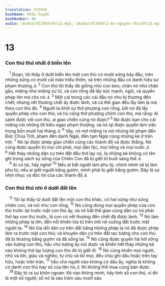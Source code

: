 ```yaml
---
translation: VI1934
bookName: Khải-huyền 
bookNumber: 66
audio: \Audio\VI1934\kh\13.mp3; \Audio\VI1934\1-ms-nguyen-thi\kh\13.mp3; \Audio\VI1934\2-ms-david-dong\kh\13.mp3
---
```


<div class="title"><h1>13</h1><h3>Con thú thứ nhất ở biển lên</h3></div>
<span class="verse kh_13_1"> <sup>1</sup> Đoạn, tôi thấy ở dưới biển lên một con thú có mười sừng bảy đầu, trên những sừng có mười cái mão triều thiên, và trên những đầu có danh hiệu sự phạm thượng.<a data-toggle="tooltip" data-placement="bottom" title="Da 7:3; Kh 17:3,7-12">⚓</a></span>
<span class="verse kh_13_2"><sup>2</sup> Con thú tôi thấy đó giống như con beo; chân nó như chân gấu, miệng như miệng sư tử, và con rồng đã lấy sức mạnh, ngôi, và quyền phép lớn mà cho nó.<a data-toggle="tooltip" data-placement="bottom" title="Da 7:4-6">⚓</a></span>
<span class="verse kh_13_3"><sup>3</sup> Một cái trong các cái đầu nó như bị thương đến chết; nhưng vết thương chết ấy được lành, và cả thế gian đều lấy làm lạ mà theo con thú đó. </span>
<span class="verse kh_13_4"><sup>4</sup> Người ta khởi sự thờ phượng con rồng, bởi nó đã lấy quyền phép cho con thú; và họ cũng thờ phượng chính con thú, mà rằng: Ai sánh được với con thú, ai giao chiến cùng nó được? </span>
<span class="verse kh_13_5"><sup>5</sup> Nó được ban cho cái miệng nói những lời kiêu ngạo phạm thượng; và nó lại được quyền làm việc trong bốn mươi hai tháng.<a data-toggle="tooltip" data-placement="bottom" title="Da 7:8,25; 11:36">⚓</a></span>
<span class="verse kh_13_6"><sup>6</sup> Vậy, nó mở miệng ra nói những lời phạm đến Đức Chúa Trời, phạm đến danh Ngài, đền tạm Ngài cùng những kẻ ở trên trời. </span>
<span class="verse kh_13_7"><sup>7</sup> Nó lại được phép giao chiến cùng các thánh đồ và được thắng. Nó cũng được quyền trị mọi chi phái, mọi dân tộc, mọi tiếng và mọi nước.<a data-toggle="tooltip" data-placement="bottom" title="Da 7:21">⚓</a></span>
<span class="verse kh_13_8"><sup>8</sup> Hết thảy những dân cư trên đất đều thờ lạy nó, là những kẻ không có tên ghi trong sách sự sống của Chiên Con đã bị giết từ buổi sáng thế.<a data-toggle="tooltip" data-placement="bottom" title="Thi 69:28">⚓</a><br/></span>
<span class="verse kh_13_9"> <sup>9</sup> Ai có tai, hãy nghe! </span>
<span class="verse kh_13_10"><sup>10</sup> Nếu ai bắt người làm phu tù, chính mình sẽ bị làm phu tù; nếu ai giết người bằng gươm, mình phải bị giết bằng gươm. Đây là sự nhịn nhục và đức tin của các thánh đồ.<a data-toggle="tooltip" data-placement="bottom" title="Gie 15:2; 43:11">⚓</a><br/></span>
<div class="title"><h3>Con thú thứ nhì ở dưới đất lên</h3></div>
<span class="verse kh_13_11"> <sup>11</sup> Tôi lại thấy từ dưới đất lên một con thú khác, có hai sừng như sừng chiên con, và nói như con rồng. </span>
<span class="verse kh_13_12"><sup>12</sup> Nó cũng dùng mọi quyền phép của con thú trước tại trước mặt con thú ấy, và nó bắt thế gian cùng dân cư nó phải thờ lạy con thú trước, là con có vết thương đến chết đã được lành. </span>
<span class="verse kh_13_13"><sup>13</sup> Nó làm những phép lạ lớn, đến nỗi khiến lửa từ trên trời rơi xuống đất trước mặt người ta. </span>
<span class="verse kh_13_14"><sup>14</sup> Nó lừa dối dân cư trên đất bằng những phép lạ nó đã được phép làm ra trước mặt con thú; và khuyên dân cư trên đất tạc tượng cho con thú đã bị thương bằng gươm và đã sống lại. </span>
<span class="verse kh_13_15"><sup>15</sup> Nó cũng được quyền hà hơi sống vào tượng con thú, hầu cho tượng ấy nói được và khiến hết thảy những kẻ nào không thờ lạy tượng con thú đó bị giết đi. </span>
<span class="verse kh_13_16"><sup>16</sup> Nó cũng khiến mọi người, nhỏ và lớn, giàu và nghèo, tự chủ và tôi mọi, đều chịu ghi dấu hoặc trên tay hữu, hoặc trên trán, </span>
<span class="verse kh_13_17"><sup>17</sup> hầu cho người nào không có dấu ấy, nghĩa là không có danh con thú hay số của tên nó,<a data-toggle="tooltip" data-placement="bottom" title="Chữ Gờ-réc cũng như chữ Hê-bơ-rơ, dùng chữ đầu làm số. Số của tên nghĩa là số gồm lại của các số bởi những chữ đầu hiệp lại mà chỉ ra. Số của tên con thú ấy theo như câu 18 là 666">⚓</a> thì không thể mua cùng bán được. <br/></span>
<span class="verse kh_13_18"> <sup>18</sup> Đây tỏ ra sự khôn ngoan: Kẻ nào thông minh, hãy tính số con thú, vì đó là một số người; số nó là sáu trăm sáu mươi sáu. <br/></span>
